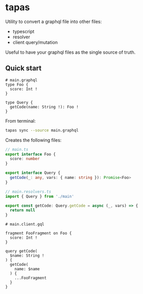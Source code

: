 tapas
===

Utility to convert a graphql file into other files:

- typescript
- resolver
- client query/mutation

Useful to have your graphql files as the single source of truth.

## Quick start

```gql
# main.graphql
type Foo {
  score: Int !
}

type Query {
  getCode(name: String !): Foo !
}
```

From terminal:

```bash
tapas sync --source main.graphql
```

Creates the following files:

```ts
// main.ts
export interface Foo {
  score: number
}

export interface Query {
  getCode(_: any, vars: { name: string }): Promise<Foo>
}
```

```ts
// main.resolvers.ts
import { Query } from './main'

export const getCode: Query.getCode = async (_, vars) => {
  return null
}
```

```gql
# main.client.gql

fragment FooFragment on Foo {
  score: Int !
}

query getCode(
  $name: String !
) {
  getCode(
    name: $name
  ) {
    ...FooFragment
  }
}
```